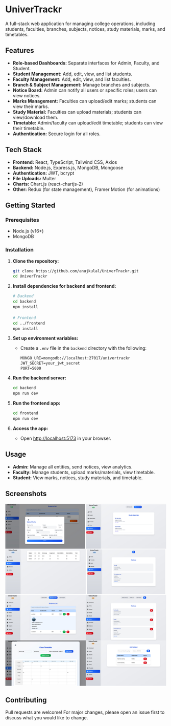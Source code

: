 # UniverTrackr

A full-stack web application for managing college operations, including students, faculties, branches, subjects, notices, study materials, marks, and timetables.

## Features

- **Role-based Dashboards:** Separate interfaces for Admin, Faculty, and Student.
- **Student Management:** Add, edit, view, and list students.
- **Faculty Management:** Add, edit, view, and list faculties.
- **Branch & Subject Management:** Manage branches and subjects.
- **Notice Board:** Admin can notify all users or specific roles; users can view notices.
- **Marks Management:** Faculties can upload/edit marks; students can view their marks.
- **Study Material:** Faculties can upload materials; students can view/download them.
- **Timetable:** Admin/faculty can upload/edit timetable; students can view their timetable.
- **Authentication:** Secure login for all roles.

## Tech Stack

- **Frontend:** React, TypeScript, Tailwind CSS, Axios
- **Backend:** Node.js, Express.js, MongoDB, Mongoose
- **Authentication:** JWT, bcrypt
- **File Uploads:** Multer
- **Charts:** Chart.js (react-chartjs-2)
- **Other:** Redux (for state management), Framer Motion (for animations)

## Getting Started

### Prerequisites

- Node.js (v16+)
- MongoDB

### Installation

1. **Clone the repository:**
   ```bash
   git clone https://github.com/anujkulal/UniverTrackr.git
   cd UniverTrackr
   ```

2. **Install dependencies for backend and frontend:**
   ```bash
   # Backend
   cd backend
   npm install

   # Frontend
   cd ../frontend
   npm install
   ```

3. **Set up environment variables:**

   - Create a `.env` file in the `backend` directory with the following:
     ```
     MONGO_URI=mongodb://localhost:27017/univertrackr
     JWT_SECRET=your_jwt_secret
     PORT=5000
     ```

4. **Run the backend server:**
   ```bash
   cd backend
   npm run dev
   ```

5. **Run the frontend app:**
   ```bash
   cd frontend
   npm run dev
   ```

6. **Access the app:**
   - Open [http://localhost:5173](http://localhost:5173) in your browser.


## Usage

- **Admin:** Manage all entities, send notices, view analytics.
- **Faculty:** Manage students, upload marks/materials, view timetable.
- **Student:** View marks, notices, study materials, and timetable.

## Screenshots

![Image1](assets/img1.jpg)
![Image2](assets/img2.jpg)

## Contributing

Pull requests are welcome! For major changes, please open an issue first to discuss what you would like to change.
